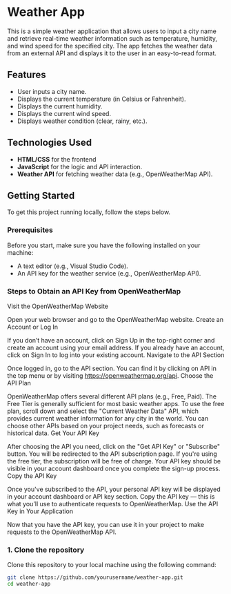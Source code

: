 # Weather App

This is a simple weather application that allows users to input a city name and retrieve real-time weather information such as temperature, humidity, and wind speed for the specified city. The app fetches the weather data from an external API and displays it to the user in an easy-to-read format.

## Features

- User inputs a city name.
- Displays the current temperature (in Celsius or Fahrenheit).
- Displays the current humidity.
- Displays the current wind speed.
- Displays weather condition (clear, rainy, etc.).

## Technologies Used

- **HTML/CSS** for the frontend
- **JavaScript** for the logic and API interaction.
- **Weather API** for fetching weather data (e.g., OpenWeatherMap API).

## Getting Started

To get this project running locally, follow the steps below.

### Prerequisites

Before you start, make sure you have the following installed on your machine:

- A text editor (e.g., Visual Studio Code).
- An API key for the weather service (e.g., OpenWeatherMap API).

### Steps to Obtain an API Key from OpenWeatherMap

Visit the OpenWeatherMap Website

Open your web browser and go to the OpenWeatherMap website.
Create an Account or Log In

If you don’t have an account, click on Sign Up in the top-right corner and create an account using your email address.
If you already have an account, click on Sign In to log into your existing account.
Navigate to the API Section

Once logged in, go to the API section. You can find it by clicking on API in the top menu or by visiting https://openweathermap.org/api.
Choose the API Plan

OpenWeatherMap offers several different API plans (e.g., Free, Paid). The Free Tier is generally sufficient for most basic weather apps.
To use the free plan, scroll down and select the "Current Weather Data" API, which provides current weather information for any city in the world.
You can choose other APIs based on your project needs, such as forecasts or historical data.
Get Your API Key

After choosing the API you need, click on the "Get API Key" or "Subscribe" button.
You will be redirected to the API subscription page. If you're using the free tier, the subscription will be free of charge.
Your API key should be visible in your account dashboard once you complete the sign-up process.
Copy the API Key

Once you've subscribed to the API, your personal API key will be displayed in your account dashboard or API key section.
Copy the API key — this is what you'll use to authenticate requests to OpenWeatherMap.
Use the API Key in Your Application

Now that you have the API key, you can use it in your project to make requests to the OpenWeatherMap API.

### 1. Clone the repository

Clone this repository to your local machine using the following command:

```bash
git clone https://github.com/yourusername/weather-app.git
cd weather-app
```
